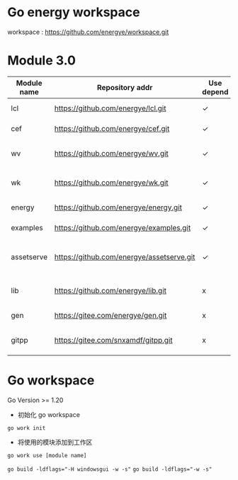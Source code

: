 # Go energy workspace

workspace : https://github.com/energye/workspace.git

# Module 3.0

| Module name | Repository addr                           | Use depend       | Desc                                  |
|-------------|-------------------------------------------|------------------|---------------------------------------|
| lcl         | https://github.com/energye/lcl.git        | ✓                | LCL basic library                     |
| cef         | https://github.com/energye/cef.git        | ✓                | CEF basic library                     |
| wv          | https://github.com/energye/wv.git         | ✓                | Webview2 basic library                |
| wk          | https://github.com/energye/wk.git         | ✓                | Webkit basic library                  |
| energy      | https://github.com/energye/energy.git     | ✓                | Energy framework                      |
| examples    | https://github.com/energye/examples.git   | ✓                | All examples                          |
| assetserve  | https://github.com/energye/assetserve.git | ✓                | Built-in http static resource service |
| lib         | https://github.com/energye/lib.git        | x                | Binary dynamic link library           |
| gen         | https://gitee.com/energye/gen.git         | x                | Code generation                       |
| gitpp       | https://gitee.com/snxamdf/gitpp.git       | x                | Git auto pull push cmd                |


# Go workspace 

Go Version >= 1.20

- 初始化 go workspace

`go work init`

- 将使用的模块添加到工作区

`go work use [module name]`

`go build -ldflags="-H windowsgui -w -s"`
`go build -ldflags="-w -s"`
